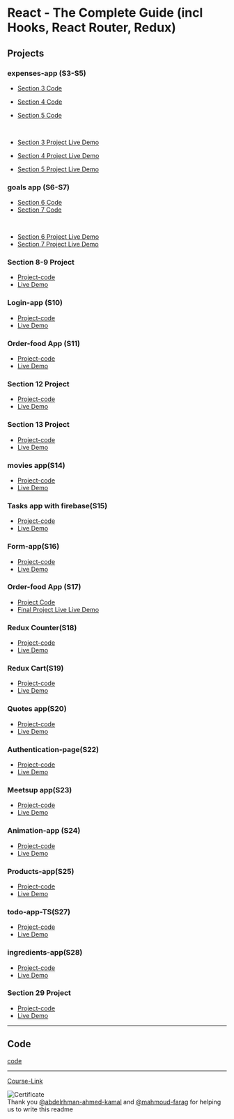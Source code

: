 # React - The Complete Guide (incl Hooks, React Router, Redux)

## Projects

### expenses-app (S3-S5)

- [Section 3 Code](./Projects/Expenses-app/S03-project)
- [Section 4 Code](./Projects/Expenses-app/S04-project/)
- [Section 5 Code](./Projects/Expenses-app/S05-project/)

  <br/>

- [Section 3 Project Live Demo](https://expenses-web-app-main.netlify.app)
- [Section 4 Project Live Demo](https://expenses-web-app-main.netlify.app)
- [Section 5 Project Live Demo](https://expenses-web-app-main.netlify.app)

### goals app (S6-S7)

- [Section 6 Code](./Projects/goals-app/S06-project/)
- [Section 7 Code](./Projects/goals-app/S07-project/)

<br/>

- [Section 6 Project Live Demo]()
- [Section 7 Project Live Demo]()

### Section 8-9 Project

- [Project-code](./Projects/section-8-9-project)
- [Live Demo](https://transcendent-rabanadas-7b5f6c.netlify.app)

### Login-app (S10)

- [Project-code](./Projects/Login-app-s10/)
- [Live Demo](https://spiffy-naiad-665420.netlify.app)

### Order-food App (S11)

- [Project-code](./Projects/order-food-app/S11-project/)
- [Live Demo](https://food-order-io.netlify.app)

### Section 12 Project

- [Project-code](./Projects/S12-project)
- [Live Demo](https://ephemeral-dodol-8a2044.netlify.app)

### Section 13 Project

- [Project-code](./Projects/S13-project)
- [Live Demo](https://legendary-swan-bac8bc.netlify.app)

### movies app(S14)

- [Project-code](./Projects/movies-app)
- [Live Demo](https://legendary-swan-bac8bc.netlify.app)

### Tasks app with firebase(S15)

- [Project-code](./Projects/task-app-firbase/)
- [Live Demo](https://effortless-licorice-f72e36.netlify.app/)

### Form-app(S16)

- [Project-code](./Projects/form-app)
- [Live Demo](https://gleaming-pony-0ab82e.netlify.app)

### Order-food App (S17)

- [Project Code](./Projects/order-food-app/S17-project/)
- [Final Project Live Live Demo](https://food-order-io.netlify.app/)

### Redux Counter(S18)

- [Project-code](./Projects/redux-counter)
- [Live Demo](https://neon-cannoli-2bb83b.netlify.app)

### Redux Cart(S19)

- [Project-code](./Projects/redux-cart)
- [Live Demo](https://neon-cannoli-2bb83b.netlify.app)

### Quotes app(S20)

- [Project-code](./Projects/quotes-app)
- [Live Demo](https://quotes-app-io.netlify.app)

### Authentication-page(S22)

- [Project-code](./Projects/Authentication-page)
- [Live Demo](https://majestic-jelly-cde7b5.netlify.app/profile)

### Meetsup app(S23)

- [Project-code](./Projects/meetsup-app)
- [Live Demo]()

### Animation-app (S24)

- [Project-code](./Projects/animation-app)
- [Live Demo](https://bejewelled-pika-3918ec.netlify.app)

### Products-app(S25)

- [Project-code](./Projects/Products-app)
- [Live Demo](https://favorite-produsts.netlify.app)

### todo-app-TS(S27)

- [Project-code](./Projects/todo-app-TS)
- [Live Demo](https://typescript-todo-app-io.netlify.app)

### ingredients-app(S28)

- [Project-code](./Projects/ingredients-app/)
- [Live Demo](https://bright-bublanina-34c4e4.netlify.app)

### Section 29 Project

- [Project-code](./Projects/Section-29/)
- [Live Demo](https://lovely-mochi-36c1fe.netlify.app)

---

## Code

[code](Code)

---

[Course-Link](https://www.udemy.com/course/react-the-complete-guide-incl-redux/)<br>

![Certificate](https://i.postimg.cc/3rpJf1cb/Screenshot.jpg)
<br>
Thank you [@abdelrhman-ahmed-kamal](https://github.com/Abdelrhman-ahmed-kamal) and [@mahmoud-farag](https://github.com/mahmoud-farag) for helping us to write this readme
